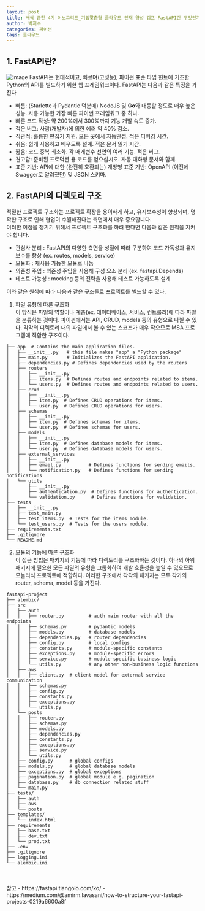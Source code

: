 ```yaml
---
layout: post
title: 새싹 금천 4기 이노그리드_기업맟춤형 클라우드 인재 양성 캠프-FastAPI란 무엇인가
author: 박지수
categories: 파이썬
tags: 클라우드
---
```


## 1. FastAPI란?  
![image](https://github.com/user-attachments/assets/7ada0dff-2de9-4139-8263-b04bd80e7c37)
FastAPI는 현대적이고, 빠르며(고성능), 파이썬 표준 타입 힌트에 기초한 Python의 API를 빌드하기 위한 웹 프레임워크이다.
FastAPI는 다음과 같은 특징을 가진다

- 빠름: (Starlette과 Pydantic 덕분에) NodeJS 및 **Go**와 대등할 정도로 매우 높은 성능. 사용 가능한 가장 빠른 파이썬 프레임워크 중 하나.
- 빠른 코드 작성: 약 200%에서 300%까지 기능 개발 속도 증가.
- 적은 버그: 사람(개발자)에 의한 에러 약 40% 감소.
- 직관적: 훌륭한 편집기 지원. 모든 곳에서 자동완성. 적은 디버깅 시간.
- 쉬움: 쉽게 사용하고 배우도록 설계. 적은 문서 읽기 시간.
- 짧음: 코드 중복 최소화. 각 매개변수 선언의 여러 기능. 적은 버그.
- 견고함: 준비된 프로덕션 용 코드를 얻으십시오. 자동 대화형 문서와 함께.
- 표준 기반: API에 대한 (완전히 호환되는) 개방형 표준 기반: OpenAPI (이전에 Swagger로 알려졌던) 및 JSON 스키마.


## 2. FastAPI의 디렉토리 구조  
적절한 프로젝트 구조화는 프로젝트 확장을 용이하게 하고, 유지보수성이 향상되며, 명확한 구조로 인해 협업이 수월해진다는 측면에서 매우 중요합니다.  
이러한 이점을 챙기기 위해서 프로젝트 구조화를 하려 한다면 다음과 같은 원칙을 지켜야 합니다.  
- 관심사 분리 : FastAPI의 다양한 측면을 성질에 따라 구분하여 코드 가독성과 유지보수를 향상 (ex. routes, models, service)
- 모듈화 : 재사용 가능한 모듈로 나눔
- 의존성 주입 : 의존성 주입을 사용해 구성 요소 분리 (ex. fastapi.Depends)
- 테스트 가능성 : mocking 등의 전략을 사용해 테스트 가능하도록 설계

이와 같은 원칙에 따라 다음과 같은 구조들로 프로젝트를 빌드할 수 있다.  
1. 파일 유형에 따른 구조화  
  이 방식은 파일의 역할이나 계층(ex. 데이터베이스, 서비스, 컨트롤러)에 따라 파일을 분류하는 것이다.
  파이썬에서는 API, CRUD, models 등의 유형으로 나뉠 수 있다.
  각각의 디렉토리 내의 파일에서 볼 수 있는 스코프가 매우 작으므로 MSA 프로그램에 적합한 구조이다.
  ```
  ├── app  # Contains the main application files.
  │   ├── __init__.py   # this file makes "app" a "Python package"
  │   ├── main.py       # Initializes the FastAPI application.
  │   ├── dependencies.py # Defines dependencies used by the routers
  │   ├── routers
  │   │   ├── __init__.py
  │   │   ├── items.py  # Defines routes and endpoints related to items.
  │   │   └── users.py  # Defines routes and endpoints related to users.
  │   ├── crud
  │   │   ├── __init__.py
  │   │   ├── item.py  # Defines CRUD operations for items.
  │   │   └── user.py  # Defines CRUD operations for users.
  │   ├── schemas
  │   │   ├── __init__.py
  │   │   ├── item.py  # Defines schemas for items.
  │   │   └── user.py  # Defines schemas for users.
  │   ├── models
  │   │   ├── __init__.py
  │   │   ├── item.py  # Defines database models for items.
  │   │   └── user.py  # Defines database models for users.
  │   ├── external_services
  │   │   ├── __init__.py
  │   │   ├── email.py          # Defines functions for sending emails.
  │   │   └── notification.py   # Defines functions for sending notifications
  │   └── utils
  │       ├── __init__.py
  │       ├── authentication.py  # Defines functions for authentication.
  │       └── validation.py      # Defines functions for validation.
  ├── tests
  │   ├── __init__.py
  │   ├── test_main.py
  │   ├── test_items.py  # Tests for the items module.
  │   └── test_users.py  # Tests for the users module.
  ├── requirements.txt
  ├── .gitignore
  └── README.md
  ```

2. 모듈의 기능에 따른 구조화  
  이 접근 방법은 패키지의 기능에 따라 디렉토리를 구조화하는 것이다.
  하나의 하위 패키지에 필요한 모든 파일의 유형을 그룹화하여 개발 효율성을 높일 수 있으므로 모놀리식 프로젝트에 적합하다.
  이러한 구조에서 각각의 패키지는 모두 각가의 router, schema, model 등을 가진다.
  ```
  fastapi-project
  ├── alembic/
  ├── src
  │   ├── auth
  │   │   ├── router.py         # auth main router with all the endpoints
  │   │   ├── schemas.py        # pydantic models
  │   │   ├── models.py         # database models
  │   │   ├── dependencies.py   # router dependencies
  │   │   ├── config.py         # local configs
  │   │   ├── constants.py      # module-specific constants
  │   │   ├── exceptions.py     # module-specific errors
  │   │   ├── service.py        # module-specific business logic
  │   │   └── utils.py          # any other non-business logic functions
  │   ├── aws
  │   │   ├── client.py  # client model for external service communication
  │   │   ├── schemas.py
  │   │   ├── config.py
  │   │   ├── constants.py
  │   │   ├── exceptions.py
  │   │   └── utils.py
  │   └── posts
  │   │   ├── router.py
  │   │   ├── schemas.py
  │   │   ├── models.py
  │   │   ├── dependencies.py
  │   │   ├── constants.py
  │   │   ├── exceptions.py
  │   │   ├── service.py
  │   │   └── utils.py
  │   ├── config.py      # global configs
  │   ├── models.py      # global database models
  │   ├── exceptions.py  # global exceptions
  │   ├── pagination.py  # global module e.g. pagination
  │   ├── database.py    # db connection related stuff
  │   └── main.py
  ├── tests/
  │   ├── auth
  │   ├── aws
  │   └── posts
  ├── templates/
  │   └── index.html
  ├── requirements
  │   ├── base.txt
  │   ├── dev.txt
  │   └── prod.txt
  ├── .env
  ├── .gitignore
  ├── logging.ini
  └── alembic.ini
  ```

<br/>
<br/>
참고  
- https://fastapi.tiangolo.com/ko/
- https://medium.com/@amirm.lavasani/how-to-structure-your-fastapi-projects-0219a6600a8f
